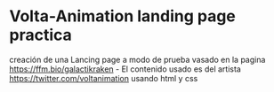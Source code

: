 # Volta-Animation landing page practica
creación de una Lancing page a modo de prueba vasado en la pagina https://ffm.bio/galactikraken - El contenido usado es del artista https://twitter.com/voltanimation
usando html y css 
